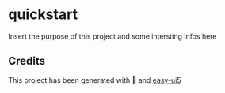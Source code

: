 # quickstart
Insert the purpose of this project and some intersting infos here


## Credits
This project has been generated with 💙 and [easy-ui5](https://github.com/SAP)
